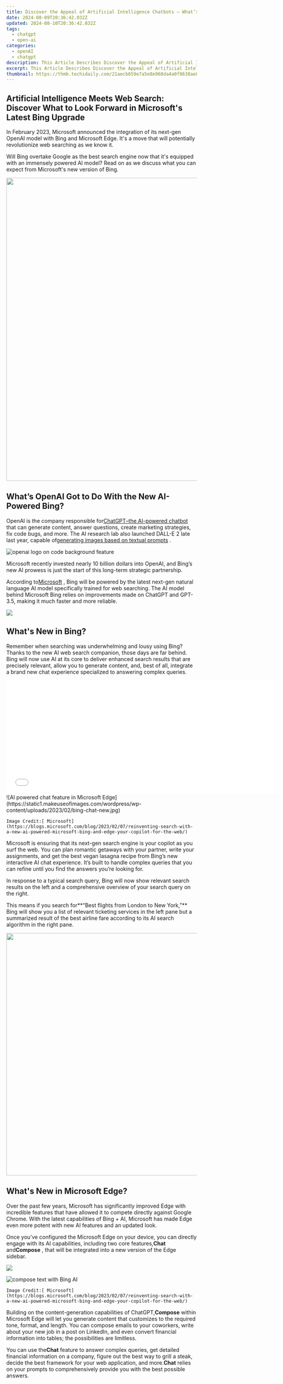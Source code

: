 ```yaml
---
title: Discover the Appeal of Artificial Intelligence Chatbots – What’s Driving Their Popularity?
date: 2024-08-09T20:36:42.032Z
updated: 2024-08-10T20:36:42.032Z
tags:
  - chatgpt
  - open-ai
categories:
  - openAI
  - chatgpt
description: This Article Describes Discover the Appeal of Artificial Intelligence Chatbots – What’s Driving Their Popularity?
excerpt: This Article Describes Discover the Appeal of Artificial Intelligence Chatbots – What’s Driving Their Popularity?
thumbnail: https://thmb.techidaily.com/21aecb659e7a5e8e968da4a0f8638ae8bdef383eb58685f2674b422f72c9c0b9.jpg
---
```


## Artificial Intelligence Meets Web Search: Discover What to Look Forward in Microsoft's Latest Bing Upgrade

 In February 2023, Microsoft announced the integration of its next-gen OpenAI model with Bing and Microsoft Edge. It's a move that will potentially revolutionize web searching as we know it.

 Will Bing overtake Google as the best search engine now that it's equipped with an immensely powered AI model? Read on as we discuss what you can expect from Microsoft's new version of Bing.

<!-- affiliate ads begin -->
<a href="https://aspironcom.sjv.io/c/5597632/1941789/21554" target="_top" id="1941789"><img src="//a.impactradius-go.com/display-ad/21554-1941789" border="0" alt="" width="650" height="800"/></a><img height="0" width="0" src="https://imp.pxf.io/i/5597632/1941789/21554" style="position:absolute;visibility:hidden;" border="0" />
<!-- affiliate ads end -->
## What’s OpenAI Got to Do With the New AI-Powered Bing?

 OpenAI is the company responsible for[ChatGPT–the AI-powered chatbot](http://www.makeuseof.com/how-to-use-chatgpt-by-openai/) that can generate content, answer questions, create marketing strategies, fix code bugs, and more. The AI research lab also launched DALL-E 2 late last year, capable of[generating images based on textual prompts](https://www.makeuseof.com/how-to-use-dall-e-2/) .

![openai logo on code background feature](https://static1.makeuseofimages.com/wordpress/wp-content/uploads/2023/02/openai-logo-on-code-background-feature.jpg)

 Microsoft recently invested nearly 10 billion dollars into OpenAI, and Bing’s new AI prowess is just the start of this long-term strategic partnership.

 According to[Microsoft](https://blogs.microsoft.com/blog/2023/02/07/reinventing-search-with-a-new-ai-powered-microsoft-bing-and-edge-your-copilot-for-the-web/) , Bing will be powered by the latest next-gen natural language AI model specifically trained for web searching. The AI model behind Microsoft Bing relies on improvements made on ChatGPT and GPT-3.5, making it much faster and more reliable.

<!-- affiliate ads begin -->
<a href="https://store.massmailsoftware.com/order/checkout.php?PRODS=2069351&QTY=1&AFFILIATE=108875&CART=1"><img src="https://secure.avangate.com/images/merchant/dc87c13749315c7217cdc4ac692e704c/banera_for_partners-24_%282%29.jpg" border="0"></a>
<!-- affiliate ads end -->
## What's New in Bing?

 Remember when searching was underwhelming and lousy using Bing? Thanks to the new AI web search companion, those days are far behind. Bing will now use AI at its core to deliver enhanced search results that are precisely relevant, allow you to generate content, and, best of all, integrate a brand new chat experience specialized to answering complex queries.

<!-- affiliate ads begin -->
<iframe id="iframe_672" src="//a.impactradius-go.com/gen-ad-code/5597632/1959812/17834/" width="720" height="300" scrolling="no" frameborder="0" marginheight="0" marginwidth="0"></iframe>
<!-- affiliate ads end -->
![AI powered chat feature in Microsoft Edge](https://static1.makeuseofimages.com/wordpress/wp-content/uploads/2023/02/bing-chat-new.jpg)

` Image Credit:[ Microsoft](https://blogs.microsoft.com/blog/2023/02/07/reinventing-search-with-a-new-ai-powered-microsoft-bing-and-edge-your-copilot-for-the-web/) `

 Microsoft is ensuring that its next-gen search engine is your copilot as you surf the web. You can plan romantic getaways with your partner, write your assignments, and get the best vegan lasagna recipe from Bing’s new interactive AI chat experience. It’s built to handle complex queries that you can refine until you find the answers you’re looking for.

 In response to a typical search query, Bing will now show relevant search results on the left and a comprehensive overview of your search query on the right.

 This means if you search for**“Best flights from London to New York,”** Bing will show you a list of relevant ticketing services in the left pane but a summarized result of the best airline fare according to its AI search algorithm in the right pane.

<!-- affiliate ads begin -->
<a href="https://ephamedtechinc.pxf.io/c/5597632/2097467/26400?prodsku=B700" target="_top" id="2097467"><img src="//a.impactradius-go.com/display-ad/26400-2097467" border="0" alt="" width="640" height="640"/></a><img height="0" width="0" src="https://imp.pxf.io/i/5597632/2097467/26400" style="position:absolute;visibility:hidden;" border="0" />
<!-- affiliate ads end -->
## What's New in Microsoft Edge?

 Over the past few years, Microsoft has significantly improved Edge with incredible features that have allowed it to compete directly against Google Chrome. With the latest capabilities of Bing + AI, Microsoft has made Edge even more potent with new AI features and an updated look.

 Once you’ve configured the Microsoft Edge on your device, you can directly engage with its AI capabilities, including two core features,**Chat** and**Compose** , that will be integrated into a new version of the Edge sidebar.

<!-- affiliate ads begin -->
<a href="https://secure.2checkout.com/order/checkout.php?PRODS=4620778&QTY=1&AFFILIATE=108875&CART=1"><img src="https://secure.avangate.com/images/merchant/07dd4d5a72f5740ef0f035f201951476/728__90banner.jpg" border="0"></a>
<!-- affiliate ads end -->
![compose text with Bing AI](https://static1.makeuseofimages.com/wordpress/wp-content/uploads/2023/02/bing-ai-compose-new.jpg)

` Image Credit:[ Microsoft](https://blogs.microsoft.com/blog/2023/02/07/reinventing-search-with-a-new-ai-powered-microsoft-bing-and-edge-your-copilot-for-the-web/) `

 Building on the content-generation capabilities of ChatGPT,**Compose** within Microsoft Edge will let you generate content that customizes to the required tone, format, and length. You can compose emails to your coworkers, write about your new job in a post on LinkedIn, and even convert financial information into tables; the possibilities are limitless.

 You can use the**Chat** feature to answer complex queries, get detailed financial information on a company, figure out the best way to grill a steak, decide the best framework for your web application, and more.**Chat** relies on your prompts to comprehensively provide you with the best possible answers.

<!-- affiliate ads begin -->
<span id="1793213">
					<video width="1080" height="1620" style="cursor:pointer"
           poster="//a.impactradius-go.com/display-clicktoplayimage/1793213.jpeg"
           onclick="if(!this.playClicked){this.play();this.setAttribute('controls',true);this.playClicked=true;}">
	   <source src="//a.impactradius-go.com/display-ad/19135-1793213">
	   <img src="//a.impactradius-go.com/display-clicktoplayimage/1793213.jpeg" style="border: none; height: 100%; width: 100%; object-fit: contain">
	</video>
	<div style="width:1080px;text-align:center"><a href="javascript:window.open(decodeURIComponent('https%3A%2F%2Ftinyland.pxf.io%2Fc%2F5597632%2F1793213%2F19135'), '_blank');void(0);">Click here</a></div>
</span>
<img height="0" width="0" src="https://imp.pxf.io/i/5597632/1793213/19135" style="position:absolute;visibility:hidden;" border="0" />
<!-- affiliate ads end -->
## Microsoft Bing Reinvents Web Searching

 Today's youth may not have witnessed the space race of the 20th century, but now we’ve all got front-row tickets to the AI race of the 21st century, and Microsoft has just scored a home run. Only time will tell if Google’s Bard can compete with the new Bing.


<ins class="adsbygoogle"
     style="display:block"
     data-ad-format="autorelaxed"
     data-ad-client="ca-pub-7571918770474297"
     data-ad-slot="1223367746"></ins>



<ins class="adsbygoogle"
     style="display:block"
     data-ad-client="ca-pub-7571918770474297"
     data-ad-slot="8358498916"
     data-ad-format="auto"
     data-full-width-responsive="true"></ins>

<span class="atpl-alsoreadstyle">Also read:</span>
<div><ul>
<li><a href="https://extra-information.techidaily.com/new-best-video-speed-controller-extensions-a-complete-guide/"><u>[New] Best Video Speed Controller Extensions | A Complete Guide|</u></a></li>
<li><a href="https://fox-info.techidaily.com/new-decoding-digital-dazzle-an-initial-journey-into-video-standards/"><u>[New] Decoding Digital Dazzle  An Initial Journey Into Video Standards</u></a></li>
<li><a href="https://snapchat-videos.techidaily.com/new-keep-the-sparkle-alive-sustaining-your-snapchat-streak/"><u>[New] Keep the Sparkle Alive  Sustaining Your Snapchat Streak</u></a></li>
<li><a href="https://some-techniques.techidaily.com/updated-evolved-windows-editor-programs-for-films/"><u>[Updated] Evolved Windows Editor Programs for Films</u></a></li>
<li><a href="https://facebook-video-footage.techidaily.com/updated-in-2024-decoding-tseries-monetary-strategies-on-youtube-video-platforms/"><u>[Updated] In 2024, Decoding TSeries’ Monetary Strategies on YouTube Video Platforms</u></a></li>
<li><a href="https://extra-guidance.techidaily.com/updated-softened-screen-debut/"><u>[Updated] Softened Screen Debut</u></a></li>
<li><a href="https://remote-screen-capture.techidaily.com/updated-the-ultimate-guide-to-steam-pro-controllers-on-switch/"><u>[Updated] The Ultimate Guide to Steam Pro Controllers on Switch</u></a></li>
<li><a href="https://youtube-clips.techidaily.com/2024-approved-the-top-10-capture-cards-for-youtube-you-should-know/"><u>2024 Approved  The Top 10 Capture Cards for YouTube You Should Know</u></a></li>
<li><a href="https://tech-haven.techidaily.com/8-ai-tools-content-writers-can-use-to-improve-their-workflow/"><u>8 AI Tools Content Writers Can Use to Improve Their Workflow</u></a></li>
<li><a href="https://tech-haven.techidaily.com/android-mastery-empower-your-texting-with-microsofts-bing-on-any-phone/"><u>Android Mastery: Empower Your Texting with Microsoft's Bing on Any Phone</u></a></li>
<li><a href="https://tech-haven.techidaily.com/boosting-artistry-with-chatgpt-guided-strategies/"><u>Boosting Artistry with ChatGPT-Guided Strategies</u></a></li>
<li><a href="https://tech-haven.techidaily.com/can-chatgpt-replace-student-essays-exploring-ais-role-in-academic-writing/"><u>Can ChatGPT Replace Student Essays? Exploring AI's Role in Academic Writing</u></a></li>
<li><a href="https://tech-haven.techidaily.com/chatgpt-meets-android-unleash-voicepower/"><u>ChatGPT Meets Android: Unleash VoicePower</u></a></li>
<li><a href="https://tech-haven.techidaily.com/closure-on-chatgpt-registrations-causes-and-anticipated-restart-periods-unveiled/"><u>Closure on ChatGPT Registrations – Causes & Anticipated Restart Periods Unveiled</u></a></li>
<li><a href="https://tech-haven.techidaily.com/communication-breakthrough-ai-engaging-in-real-time-dialogue/"><u>Communication Breakthrough: AI Engaging in Real-Time Dialogue</u></a></li>
<li><a href="https://tech-haven.techidaily.com/comparative-analysis-understanding-the-capabilities-of-claude-pro-in-relation-to-chatgptplus-by-microsoft/"><u>Comparative Analysis: Understanding the Capabilities of Claude Pro in Relation to ChatGPT+ by Microsoft</u></a></li>
<li><a href="https://tech-haven.techidaily.com/comprehensive-guide-unlocking-all-secrets-of-openai/"><u>Comprehensive Guide: Unlocking All Secrets of OpenAI</u></a></li>
<li><a href="https://tech-haven.techidaily.com/craft-your-unique-voice-on-ai-platforms-training-chatgpt-to-reflect-you/"><u>Craft Your Unique Voice on AI Platforms - Training ChatGPT to Reflect You</u></a></li>
<li><a href="https://tech-haven.techidaily.com/crafting-advanced-ai-queries-navigating-anthropics-claude-3-innovations-in-the-prompt-store/"><u>Crafting Advanced AI Queries: Navigating Anthropic’s Claude 3 Innovations in the Prompt Store</u></a></li>
<li><a href="https://tech-haven.techidaily.com/crafting-engaging-audio-content-with-chatgpt-my-journey-in-scriptwriting/"><u>Crafting Engaging Audio Content with ChatGPT: My Journey in Scriptwriting</u></a></li>
<li><a href="https://tech-haven.techidaily.com/developing-balanced-eating-schedules-through-ai-a-guide-with-chatgpt/"><u>Developing Balanced Eating Schedules Through AI: A Guide with ChatGPT</u></a></li>
<li><a href="https://tech-haven.techidaily.com/discover-how-chatgpt-can-boost-your-linkedin-job-opportunities-top-10-strategies/"><u>Discover How ChatGPT Can Boost Your LinkedIn Job Opportunities: Top 10 Strategies</u></a></li>
<li><a href="https://tech-haven.techidaily.com/discover-the-best-6-bots-for-interacting-with-documents-and-chatting-via-pdf-analysis/"><u>Discover the Best 6 Bots for Interacting with Documents & Chatting via PDF Analysis</u></a></li>
<li><a href="https://tech-haven.techidaily.com/discovering-the-best-free-pc-gaming-experience-and-understanding-mechanical-keyboard-technology-amidst-police-inquiry-at-mullvad-vpn/"><u>Discovering the Best Free PC Gaming Experience and Understanding Mechanical Keyboard Technology Amidst Police Inquiry at Mullvad VPN</u></a></li>
<li><a href="https://blog-min.techidaily.com/how-to-migrate-android-data-from-vivo-v27e-to-new-android-phone-drfone-by-drfone-transfer-from-android-transfer-from-android/"><u>How to Migrate Android Data From Vivo V27e to New Android Phone? | Dr.fone</u></a></li>
<li><a href="https://screen-mirror.techidaily.com/how-to-use-allshare-cast-to-turn-on-screen-mirroring-on-itel-p55-5g-drfone-by-drfone-android/"><u>How To Use Allshare Cast To Turn On Screen Mirroring On Itel P55 5G | Dr.fone</u></a></li>
<li><a href="https://sim-unlock.techidaily.com/in-2024-how-to-change-your-sim-pin-code-on-your-honor-80-pro-straight-screen-edition-phone-by-drfone-android/"><u>In 2024, How To Change Your SIM PIN Code on Your Honor 80 Pro Straight Screen Edition Phone</u></a></li>
<li><a href="https://desktop-recording.techidaily.com/in-2024-mastering-zooms-background-blurring-magic/"><u>In 2024, Mastering Zoom's Background-Blurring Magic</u></a></li>
<li><a href="https://sim-unlock.techidaily.com/in-2024-sim-unlock-xiaomi-13-ultra-phones-without-code-2-ways-to-remove-android-sim-lock-by-drfone-android/"><u>In 2024, Sim Unlock Xiaomi 13 Ultra Phones without Code 2 Ways to Remove Android Sim Lock</u></a></li>
<li><a href="https://some-approaches.techidaily.com/in-2024-streamlining-video-playback-with-safaris-pip/"><u>In 2024, Streamlining Video Playback with Safari's PIP</u></a></li>
<li><a href="https://techtrends.techidaily.com/messaging-insights-techniques-to-tell-when-your-sms-is-actually-viewed/"><u>Messaging Insights: Techniques to Tell When Your SMS Is Actually Viewed</u></a></li>
<li><a href="https://fake-location.techidaily.com/the-best-8-vpn-hardware-devices-reviewed-on-honor-100-pro-drfone-by-drfone-virtual-android/"><u>The Best 8 VPN Hardware Devices Reviewed On Honor 100 Pro | Dr.fone</u></a></li>
<li><a href="https://tech-haven.techidaily.com/the-future-is-here-anticipating-key-improvements-in-gpt-5-technology/"><u>The Future Is Here: Anticipating Key Improvements in GPT-5 Technology</u></a></li>
<li><a href="https://tech-haven.techidaily.com/the-paperclip-maximizing-conundrum-explained-in-relation-to-ai-systems/"><u>The Paperclip Maximizing Conundrum Explained in Relation to AI Systems</u></a></li>
<li><a href="https://twitter-clips.techidaily.com/the-role-of-cdn-in-reducing-web-page-load-times-for-2024/"><u>The Role of CDN in Reducing Web Page Load Times for 2024</u></a></li>
<li><a href="https://tech-haven.techidaily.com/the-synergy-of-technology-and-spirituality-with-chatgpt/"><u>The Synergy of Technology and Spirituality with ChatGPT</u></a></li>
<li><a href="https://android-location-track.techidaily.com/top-10-best-spy-watches-for-your-realme-c67-5g-drfone-by-drfone-virtual-android/"><u>Top 10 Best Spy Watches For your Realme C67 5G | Dr.fone</u></a></li>
<li><a href="https://tech-haven.techidaily.com/top-5-artificial-intelligence-applications-for-business-leaders/"><u>Top 5 Artificial Intelligence Applications for Business Leaders</u></a></li>
<li><a href="https://tech-haven.techidaily.com/top-7-pitfalls-in-leveraging-generative-ai-technologies/"><u>Top 7 Pitfalls in Leveraging Generative AI Technologies</u></a></li>
<li><a href="https://tech-haven.techidaily.com/transforming-stressful-emails-chatgpt-as-your-professional-pal/"><u>Transforming Stressful Emails: ChatGPT as Your Professional Pal</u></a></li>
<li><a href="https://win-solutions.techidaily.com/troubleshoot-and-overcome-pc-lag-in-resident-evil-village-a-comprehensive-guide/"><u>Troubleshoot and Overcome PC Lag in Resident Evil Village - A Comprehensive Guide</u></a></li>
<li><a href="https://tech-haven.techidaily.com/understanding-large-language-models-mechanics-and-functionality/"><u>Understanding Large Language Models: Mechanics & Functionality</u></a></li>
<li><a href="https://instagram-clips.techidaily.com/validating-yourself-a-look-at-verified-insta-posts-for-2024/"><u>Validating Yourself  A Look at Verified Insta Posts for 2024</u></a></li>
</ul></div>
